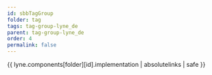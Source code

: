 ```yaml
---
id: sbbTagGroup
folder: tag
tags: tag-group-lyne_de
parent: tag-group-lyne_de
order: 4
permalink: false  
---
```

{{ lyne.components[folder][id].implementation | absolutelinks | safe }}


